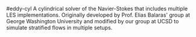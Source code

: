 #eddy-cyl
A cylindrical solver of the Navier-Stokes that includes multiple LES implementations. Originally developed by Prof. Elias Balaras' group at George Washington University and modified by our group at UCSD to simulate stratified flows in multiple setups.
